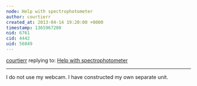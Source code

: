 ```yaml
---
node: Help with spectrophotometer
author: courtierr
created_at: 2013-04-14 19:20:00 +0000
timestamp: 1365967200
nid: 6761
cid: 4442
uid: 56849
---
```




[courtierr](../profile/courtierr) replying to: [Help with spectrophotometer](../notes/filipsyssz/4-10-2013/help-spectrophotometer)

----
I do not use my webcam.
I have constructed my own separate unit.